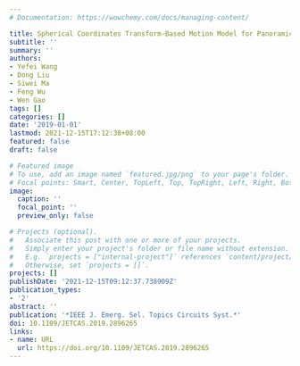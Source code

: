```yaml
---
# Documentation: https://wowchemy.com/docs/managing-content/

title: Spherical Coordinates Transform-Based Motion Model for Panoramic Video Coding
subtitle: ''
summary: ''
authors:
- Yefei Wang
- Dong Liu
- Siwei Ma
- Feng Wu
- Wen Gao
tags: []
categories: []
date: '2019-01-01'
lastmod: 2021-12-15T17:12:38+08:00
featured: false
draft: false

# Featured image
# To use, add an image named `featured.jpg/png` to your page's folder.
# Focal points: Smart, Center, TopLeft, Top, TopRight, Left, Right, BottomLeft, Bottom, BottomRight.
image:
  caption: ''
  focal_point: ''
  preview_only: false

# Projects (optional).
#   Associate this post with one or more of your projects.
#   Simply enter your project's folder or file name without extension.
#   E.g. `projects = ["internal-project"]` references `content/project/deep-learning/index.md`.
#   Otherwise, set `projects = []`.
projects: []
publishDate: '2021-12-15T09:12:37.738909Z'
publication_types:
- '2'
abstract: ''
publication: '*IEEE J. Emerg. Sel. Topics Circuits Syst.*'
doi: 10.1109/JETCAS.2019.2896265
links:
- name: URL
  url: https://doi.org/10.1109/JETCAS.2019.2896265
---
```

